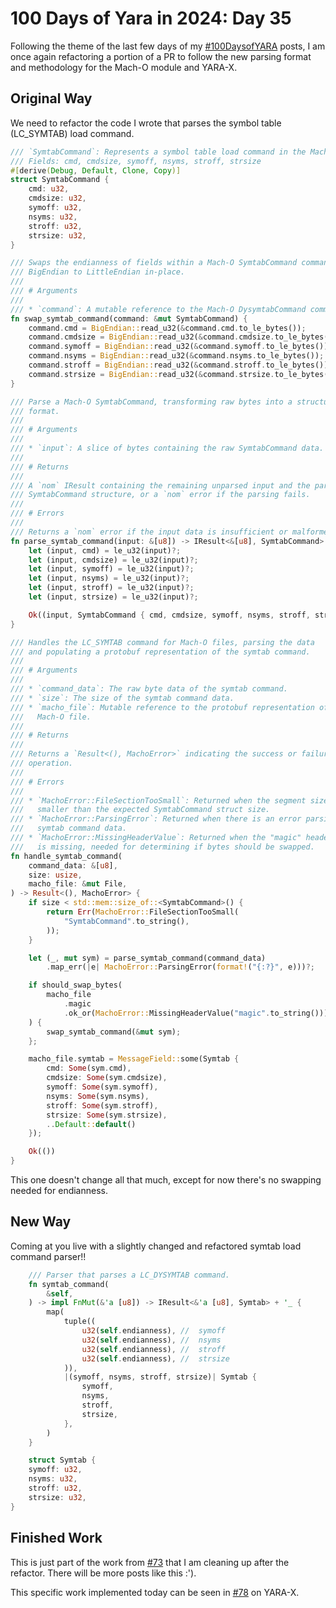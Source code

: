 # 100 Days of Yara in 2024: Day 35
Following the theme of the last few days of my [#100DaysofYARA](https://twitter.com/hashtag/100DaysofYARA?src=hashtag_click) posts, I am once again refactoring a portion of a PR to follow the new parsing format and methodology for the Mach-O module and YARA-X.

## Original Way
We need to refactor the code I wrote that parses the symbol table (LC_SYMTAB) load command.

```rust
/// `SymtabCommand`: Represents a symbol table load command in the Mach-O file.
/// Fields: cmd, cmdsize, symoff, nsyms, stroff, strsize
#[derive(Debug, Default, Clone, Copy)]
struct SymtabCommand {
    cmd: u32,
    cmdsize: u32,
    symoff: u32,
    nsyms: u32,
    stroff: u32,
    strsize: u32,
}

/// Swaps the endianness of fields within a Mach-O SymtabCommand command from
/// BigEndian to LittleEndian in-place.
///
/// # Arguments
///
/// * `command`: A mutable reference to the Mach-O DysymtabCommand command.
fn swap_symtab_command(command: &mut SymtabCommand) {
    command.cmd = BigEndian::read_u32(&command.cmd.to_le_bytes());
    command.cmdsize = BigEndian::read_u32(&command.cmdsize.to_le_bytes());
    command.symoff = BigEndian::read_u32(&command.symoff.to_le_bytes());
    command.nsyms = BigEndian::read_u32(&command.nsyms.to_le_bytes());
    command.stroff = BigEndian::read_u32(&command.stroff.to_le_bytes());
    command.strsize = BigEndian::read_u32(&command.strsize.to_le_bytes());
}

/// Parse a Mach-O SymtabCommand, transforming raw bytes into a structured
/// format.
///
/// # Arguments
///
/// * `input`: A slice of bytes containing the raw SymtabCommand data.
///
/// # Returns
///
/// A `nom` IResult containing the remaining unparsed input and the parsed
/// SymtabCommand structure, or a `nom` error if the parsing fails.
///
/// # Errors
///
/// Returns a `nom` error if the input data is insufficient or malformed.
fn parse_symtab_command(input: &[u8]) -> IResult<&[u8], SymtabCommand> {
    let (input, cmd) = le_u32(input)?;
    let (input, cmdsize) = le_u32(input)?;
    let (input, symoff) = le_u32(input)?;
    let (input, nsyms) = le_u32(input)?;
    let (input, stroff) = le_u32(input)?;
    let (input, strsize) = le_u32(input)?;

    Ok((input, SymtabCommand { cmd, cmdsize, symoff, nsyms, stroff, strsize }))
}

/// Handles the LC_SYMTAB command for Mach-O files, parsing the data
/// and populating a protobuf representation of the symtab command.
///
/// # Arguments
///
/// * `command_data`: The raw byte data of the symtab command.
/// * `size`: The size of the symtab command data.
/// * `macho_file`: Mutable reference to the protobuf representation of the
///   Mach-O file.
///
/// # Returns
///
/// Returns a `Result<(), MachoError>` indicating the success or failure of the
/// operation.
///
/// # Errors
///
/// * `MachoError::FileSectionTooSmall`: Returned when the segment size is
///   smaller than the expected SymtabCommand struct size.
/// * `MachoError::ParsingError`: Returned when there is an error parsing the
///   symtab command data.
/// * `MachoError::MissingHeaderValue`: Returned when the "magic" header value
///   is missing, needed for determining if bytes should be swapped.
fn handle_symtab_command(
    command_data: &[u8],
    size: usize,
    macho_file: &mut File,
) -> Result<(), MachoError> {
    if size < std::mem::size_of::<SymtabCommand>() {
        return Err(MachoError::FileSectionTooSmall(
            "SymtabCommand".to_string(),
        ));
    }

    let (_, mut sym) = parse_symtab_command(command_data)
        .map_err(|e| MachoError::ParsingError(format!("{:?}", e)))?;

    if should_swap_bytes(
        macho_file
            .magic
            .ok_or(MachoError::MissingHeaderValue("magic".to_string()))?,
    ) {
        swap_symtab_command(&mut sym);
    };

    macho_file.symtab = MessageField::some(Symtab {
        cmd: Some(sym.cmd),
        cmdsize: Some(sym.cmdsize),
        symoff: Some(sym.symoff),
        nsyms: Some(sym.nsyms),
        stroff: Some(sym.stroff),
        strsize: Some(sym.strsize),
        ..Default::default()
    });

    Ok(())
}
```

This one doesn't change all that much, except for now there's no swapping needed for endianness.

## New Way
Coming at you live with a slightly changed and refactored symtab load command parser!!

```rust
    /// Parser that parses a LC_DYSYMTAB command.
    fn symtab_command(
        &self,
    ) -> impl FnMut(&'a [u8]) -> IResult<&'a [u8], Symtab> + '_ {
        map(
            tuple((
                u32(self.endianness), //  symoff
                u32(self.endianness), //  nsyms
                u32(self.endianness), //  stroff
                u32(self.endianness), //  strsize
            )),
            |(symoff, nsyms, stroff, strsize)| Symtab {
                symoff,
                nsyms,
                stroff,
                strsize,
            },
        )
    }

    struct Symtab {
    symoff: u32,
    nsyms: u32,
    stroff: u32,
    strsize: u32,
}
```

## Finished Work
This is just part of the work from [#73](https://github.com/VirusTotal/yara-x/pull/73) that I am cleaning up after the refactor. There will be more posts like this :').

This specific work implemented today can be seen in [#78](https://github.com/VirusTotal/yara-x/pull/78) on YARA-X.